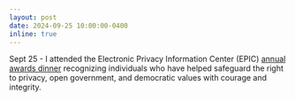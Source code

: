 ```yaml
---
layout: post
date: 2024-09-25 10:00:00-0400
inline: true
---
```


Sept 25 - I attended the Electronic Privacy Information Center (EPIC) [annual awards dinner](https://epic.org/2024-awards/) recognizing individuals who have helped safeguard the right to privacy, open government, and democratic values with courage and integrity.